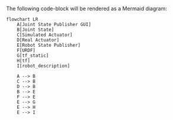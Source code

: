 The following code-block will be rendered as a Mermaid diagram:

```mermaid
flowchart LR
    A[Joint State Publisher GUI]
    B[Joint State]
    C[Simulated Actuator]
    D[Real Actuator]
    E[Robot State Publisher]
    F[URDF]
    G[tf_static]
    H[tf]
    I[robot_description]
    
    A --> B
    C --> B
    D --> B
    B --> E
    F --> E
    E --> G
    E --> H
    E --> I
```
